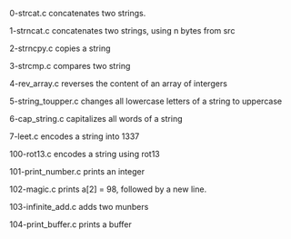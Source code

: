 0-strcat.c concatenates two strings.

1-strncat.c	concatenates two strings, using n bytes from src

2-strncpy.c	copies a string

3-strcmp.c compares two string

4-rev_array.c	reverses the content of an array of intergers

5-string_toupper.c changes all lowercase letters of a string to uppercase

6-cap_string.c capitalizes all words of a string

7-leet.c encodes a string into 1337

100-rot13.c	encodes a string using rot13

101-print_number.c prints an integer

102-magic.c	prints a[2] = 98, followed by a new line.

103-infinite_add.c adds two munbers

104-print_buffer.c	prints a buffer
